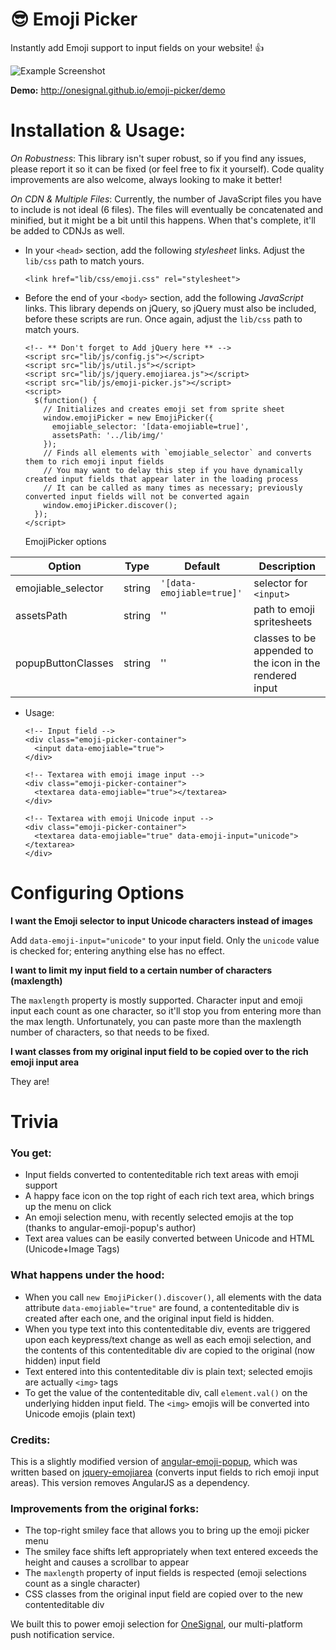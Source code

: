 # :sunglasses: Emoji Picker

Instantly add Emoji support to input fields on your website! :thumbsup:

![Example Screenshot](http://onesignal.github.io/emoji-picker/screenshot.png)

**Demo:** http://onesignal.github.io/emoji-picker/demo

# Installation & Usage:

*On Robustness*: This library isn't super robust, so if you find any issues, please report it so it can be fixed (or feel free to fix it yourself). Code quality improvements are also welcome, always looking to make it better!

*On CDN & Multiple Files*: Currently, the number of JavaScript files you have to include is not ideal (6 files). The files will eventually be concatenated and minified, but it might be a bit until this happens. When that's complete, it'll be added to CDNJs as well.

- In your `<head>` section, add the following *stylesheet* links. Adjust the `lib/css` path to match yours.

  ```
  <link href="lib/css/emoji.css" rel="stylesheet">
  ```

- Before the end of your `<body>` section, add the following *JavaScript* links. This library depends on jQuery, so jQuery must also be included, before these scripts are run. Once again, adjust the `lib/css` path to match yours.

  ```
  <!-- ** Don't forget to Add jQuery here ** -->
  <script src="lib/js/config.js"></script>
  <script src="lib/js/util.js"></script>
  <script src="lib/js/jquery.emojiarea.js"></script>
  <script src="lib/js/emoji-picker.js"></script>
  <script>
    $(function() {
      // Initializes and creates emoji set from sprite sheet
      window.emojiPicker = new EmojiPicker({
        emojiable_selector: '[data-emojiable=true]',
        assetsPath: '../lib/img/'
      });
      // Finds all elements with `emojiable_selector` and converts them to rich emoji input fields
      // You may want to delay this step if you have dynamically created input fields that appear later in the loading process
      // It can be called as many times as necessary; previously converted input fields will not be converted again
      window.emojiPicker.discover();
    });
  </script>
  ```
  EmojiPicker options

| Option | Type | Default | Description |
| ------ | ---- | ------- | ----------- |
| emojiable_selector | string | `'[data-emojiable=true]'` | selector for `<input>` |
| assetsPath | string | '' | path to emoji spritesheets |
| popupButtonClasses | string | '' | classes to be appended to the icon in the rendered input|

- Usage:
  ```
  <!-- Input field -->
  <div class="emoji-picker-container">
    <input data-emojiable="true">
  </div>

  <!-- Textarea with emoji image input -->
  <div class="emoji-picker-container">
    <textarea data-emojiable="true"></textarea>
  </div>

  <!-- Textarea with emoji Unicode input -->
  <div class="emoji-picker-container">
    <textarea data-emojiable="true" data-emoji-input="unicode"></textarea>
  </div>
  ```

# Configuring Options

**I want the Emoji selector to input Unicode characters instead of images**

Add `data-emoji-input="unicode"` to your input field. Only the `unicode` value is checked for; entering anything else has no effect.

**I want to limit my input field to a certain number of characters (maxlength)**

The `maxlength` property is mostly supported. Character input and emoji input each count as one character, so it'll stop you from entering more than the max length. Unfortunately, you can paste more than the maxlength number of characters, so that needs to be fixed.

**I want classes from my original input field to be copied over to the rich emoji input area**

They are!

# Trivia

### You get:
  - Input fields converted to contenteditable rich text areas with emoji support
  - A happy face icon on the top right of each rich text area, which brings up the menu on click
  - An emoji selection menu, with recently selected emojis at the top (thanks to angular-emoji-popup's author)
  - Text area values can be easily converted between Unicode and HTML (Unicode+Image Tags)

### What happens under the hood:
  - When you call `new EmojiPicker().discover()`, all elements with the data attribute `data-emojiable="true"` are found, a contenteditable div is created after each one, and the original input field is hidden.
  - When you type text into this contenteditable div, events are triggered upon each keypress/text change as well as each emoji selection, and the contents of this contenteditable div are copied to the original (now hidden) input field
  - Text entered into this contenteditable div is plain text; selected emojis are actually `<img>` tags
  - To get the value of the contenteditable div, call `element.val()` on the underlying hidden input field. The `<img>` emojis will be converted into Unicode emojis (plain text)

### Credits:
This is a slightly modified version of [angular-emoji-popup](https://github.com/Coraza/angular-emoji-popup), which was written based on [jquery-emojiarea](https://github.com/diy/jquery-emojiarea) (converts input fields to rich emoji input areas). This version removes AngularJS as a dependency.

### Improvements from the original forks:
  - The top-right smiley face that allows you to bring up the emoji picker menu
  - The smiley face shifts left appropriately when text entered exceeds the height and causes a scrollbar to appear
  - The `maxlength` property of input fields is respected (emoji selections count as a single character)
  - CSS classes from the original input field are copied over to the new contenteditable div

We built this to power emoji selection for [OneSignal](https://onesignal.com), our multi-platform push notification service.
